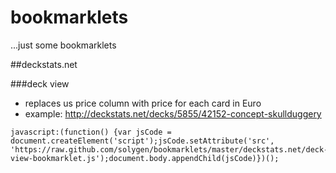 bookmarklets
============
...just some bookmarklets


##deckstats.net


###deck view

+ replaces us price column with price for each card in Euro
+ example: http://deckstats.net/decks/5855/42152-concept-skullduggery

```
javascript:(function() {var jsCode = document.createElement('script');jsCode.setAttribute('src', 'https://raw.github.com/solygen/bookmarklets/master/deckstats.net/deck-view-bookmarklet.js');document.body.appendChild(jsCode)})();
```
